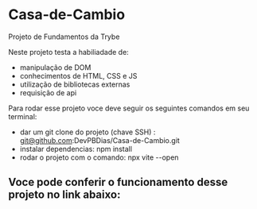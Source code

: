 # Casa-de-Cambio

Projeto de Fundamentos da Trybe

Neste projeto testa a habiliadade de:
- manipulação de DOM
- conhecimentos de HTML, CSS e JS
- utilização de bibliotecas externas
- requisição de api

Para rodar esse projeto voce deve seguir os seguintes comandos em seu terminal:
- dar um git clone do projeto (chave SSH) : git@github.com:DevPBDias/Casa-de-Cambio.git
- instalar dependencias: npm install
- rodar o projeto com o comando: npx vite --open

Voce pode conferir o funcionamento desse projeto no link abaixo:
-
